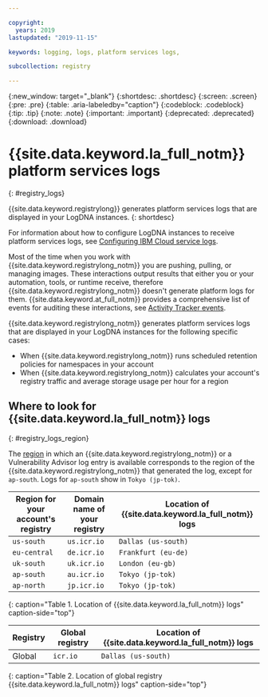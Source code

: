 ```yaml
---

copyright:
  years: 2019
lastupdated: "2019-11-15"

keywords: logging, logs, platform services logs,

subcollection: registry

---
```


{:new_window: target="_blank"}
{:shortdesc: .shortdesc}
{:screen: .screen}
{:pre: .pre}
{:table: .aria-labeledby="caption"}
{:codeblock: .codeblock}
{:tip: .tip}
{:note: .note}
{:important: .important}
{:deprecated: .deprecated}
{:download: .download}

# {{site.data.keyword.la_full_notm}} platform services logs
{: #registry_logs}

{{site.data.keyword.registrylong}} generates platform services logs that are displayed in your LogDNA instances.
{: shortdesc}

For information about how to configure LogDNA instances to receive platform services logs, see [Configuring IBM Cloud service logs](/docs/services/Log-Analysis-with-LogDNA?topic=LogDNA-config_svc_logs).

Most of the time when you work with {{site.data.keyword.registrylong_notm}} you are pushing, pulling, or managing images. These interactions output results that either you or your automation, tools, or runtime receive, therefore {{site.data.keyword.registrylong_notm}} doesn't generate platform logs for them. {{site.data.keyword.at_full_notm}} provides a comprehensive list of events for auditing these interactions, see [Activity Tracker events](/docs/Registry?topic=registry-at_events).

{{site.data.keyword.registrylong_notm}} generates platform services logs that are displayed in your LogDNA instances for the following specific cases:

- When {{site.data.keyword.registrylong_notm}} runs scheduled retention policies for namespaces in your account
- When {{site.data.keyword.registrylong_notm}} calculates your account's registry traffic and average storage usage per hour for a region

## Where to look for {{site.data.keyword.la_full_notm}} logs
{: #registry_logs_region}

The [region](/docs/services/Registry?topic=registry-registry_overview#registry_regions) in which an {{site.data.keyword.registrylong_notm}} or a Vulnerability Advisor log entry is available corresponds to the region of the {{site.data.keyword.registrylong_notm}} that generated the log, except for `ap-south`. Logs for `ap-south` show in `Tokyo (jp-tok)`.

| Region for your account's registry | Domain name of your registry | Location of {{site.data.keyword.la_full_notm}} logs |
|-----------------|-----------------|-----------------|
| `us-south` | `us.icr.io` | `Dallas (us-south)` |
| `eu-central` | `de.icr.io` | `Frankfurt (eu-de)` |
| `uk-south` | `uk.icr.io` | `London (eu-gb)` |
| `ap-south` | `au.icr.io` | `Tokyo (jp-tok)` |
| `ap-north` | `jp.icr.io` | `Tokyo (jp-tok)` |
{: caption="Table 1. Location of {{site.data.keyword.la_full_notm}} logs" caption-side="top"}

| Registry | Global registry | Location of {{site.data.keyword.la_full_notm}} logs |
|-----------------|-----------------|-----------------|
| Global | `icr.io` | `Dallas (us-south)` |
{: caption="Table 2. Location of global registry {{site.data.keyword.la_full_notm}} logs" caption-side="top"}

